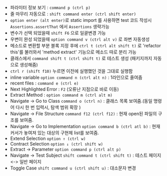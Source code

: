 - 파라미터 정보 보기 : `command p (ctrl p)`
- 줄 마무리 자동으로 : `shift command enter (ctrl shift enter)`
- `option enter (alt enter)`로 static import 를 사용하면 test 코드 작성시 `Assertions.assertThat` 에서 `Assertions` 생략가능
- 변수가 선택 되었을때 `shift F6` 으로 일괄변경 가능
- 우변이 완성 되었을때 `option command v (ctrl alt v)` 로 좌변 자동생성
- 메소드로 변환할 부분 블록 지정 후에  `ctrl t (ctrl alt shift t)` 로 'refactor this'를 불러와서 'method extract' 기능으로 메소드 따로 분리 가능
- 클래스에서 `command shift t (ctrl shift t)` 로 테스트 생성 (패키지까지 자동으로 생성해줌)
- `ctrl r (shift f10)` 누르면 이전에 실행했던 것을 그대로 실행함
- inline variable `option command n (ctrl alt n)` : 1라인으로 줄여줌
- recent files : `command e (ctrl e)`
- Next Highlighted Error : `F2` (오류난 지점으로 바로 이동)
- Extract Method : `option command m (ctrl alt m)`
- Navigate -> Go to Class `command o (ctrl n)` : 클래스 목록 보여줌.(동일 명령어 다시 한 번 입력시, 탐색 범위 확장 )
- Navigate -> File Structure `command f12 (ctrl f12)` : 현재 open된 파일의 구조를 보여줌.
- Navigate -> Go to Implementation `option command b (ctrl atl b)` : 현재 커서가 놓여져 있는 대상의 구현체 list를 보여줌.
- Extend Selection `option ↑ (ctrl w)`
- Contract Selection `option ↓ (ctrl shift w)`
- Extract -> Parameter `option command p (ctrl alt p)`
- Navigate -> Test Subject `shift command t (ctrl shift t)` : 테스트 페이지 <-> 일반 페이지
- Toggle Case `shift command u (ctrl shift u)` : 대소문자 변경